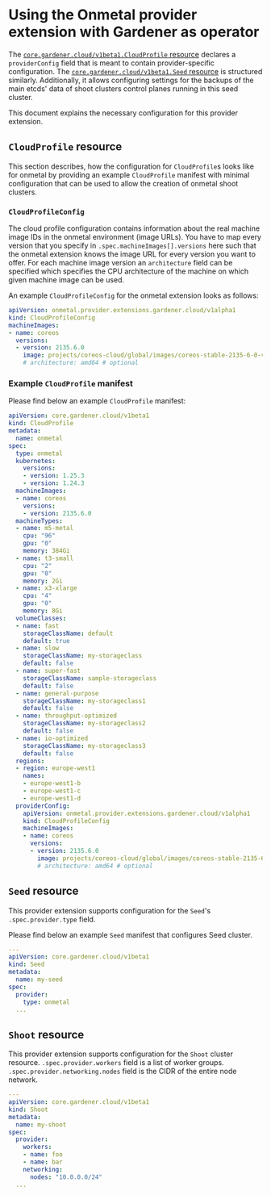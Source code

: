 # Using the Onmetal provider extension with Gardener as operator

The [`core.gardener.cloud/v1beta1.CloudProfile` resource](https://github.com/gardener/gardener/blob/master/example/30-cloudprofile.yaml) declares a `providerConfig` field that is meant to contain provider-specific configuration.
The [`core.gardener.cloud/v1beta1.Seed` resource](https://github.com/gardener/gardener/blob/master/example/50-seed.yaml) is structured similarly.
Additionally, it allows configuring settings for the backups of the main etcds' data of shoot clusters control planes running in this seed cluster.

This document explains the necessary configuration for this provider extension.

## `CloudProfile` resource

This section describes, how the configuration for `CloudProfile`s looks like for onmetal by providing an example `CloudProfile` manifest with minimal configuration that can be used to allow the creation of onmetal shoot clusters.

### `CloudProfileConfig`

The cloud profile configuration contains information about the real machine image IDs in the onmetal environment (image URLs).
You have to map every version that you specify in `.spec.machineImages[].versions` here such that the onmetal extension knows the image URL for every version you want to offer.
For each machine image version an `architecture` field can be specified which specifies the CPU architecture of the machine on which given machine image can be used.

An example `CloudProfileConfig` for the onmetal extension looks as follows:

```yaml
apiVersion: onmetal.provider.extensions.gardener.cloud/v1alpha1
kind: CloudProfileConfig
machineImages:
- name: coreos
  versions:
  - version: 2135.6.0
    image: projects/coreos-cloud/global/images/coreos-stable-2135-6-0-v20190801
    # architecture: amd64 # optional
```

### Example `CloudProfile` manifest

Please find below an example `CloudProfile` manifest:

```yaml
apiVersion: core.gardener.cloud/v1beta1
kind: CloudProfile
metadata:
  name: onmetal
spec:
  type: onmetal
  kubernetes:
    versions:
    - version: 1.25.3
    - version: 1.24.3
  machineImages:
  - name: coreos
    versions:
    - version: 2135.6.0
  machineTypes:
  - name: m5-metal
    cpu: "96"
    gpu: "0"
    memory: 384Gi
  - name: t3-small
    cpu: "2"
    gpu: "0"
    memory: 2Gi
  - name: x3-xlarge
    cpu: "4"
    gpu: "0"
    memory: 8Gi
  volumeClasses:
  - name: fast
    storageClassName: default
    default: true
  - name: slow
    storageClassName: my-storageclass
    default: false
  - name: super-fast
    storageClassName: sample-storageclass
    default: false
  - name: general-purpose
    storageClassName: my-storageclass1
    default: false
  - name: throughput-optimized
    storageClassName: my-storageclass2
    default: false
  - name: io-optimized
    storageClassName: my-storageclass3
    default: false
  regions:
  - region: europe-west1
    names:
    - europe-west1-b
    - europe-west1-c
    - europe-west1-d
  providerConfig:
    apiVersion: onmetal.provider.extensions.gardener.cloud/v1alpha1
    kind: CloudProfileConfig
    machineImages:
    - name: coreos
      versions:
      - version: 2135.6.0
        image: projects/coreos-cloud/global/images/coreos-stable-2135-6-0-v20190801
        # architecture: amd64 # optional
```

## `Seed` resource

This provider extension supports configuration for the `Seed`'s `.spec.provider.type` field.

Please find below an example `Seed` manifest that configures Seed cluster. 

```yaml
---
apiVersion: core.gardener.cloud/v1beta1
kind: Seed
metadata:
  name: my-seed
spec:
  provider:
    type: onmetal
  ...
```

## `Shoot` resource

This provider extension supports configuration for the `Shoot` cluster resource. 
`.spec.provider.workers` field is a list of worker groups.
`.spec.provider.networking.nodes` field is the CIDR of the entire node network. 


```yaml
---
apiVersion: core.gardener.cloud/v1beta1
kind: Shoot
metadata:
  name: my-shoot
spec:
  provider:
    workers: 
    - name: foo
    - name: bar
    networking:
      nodes: "10.0.0.0/24"
  ...
```